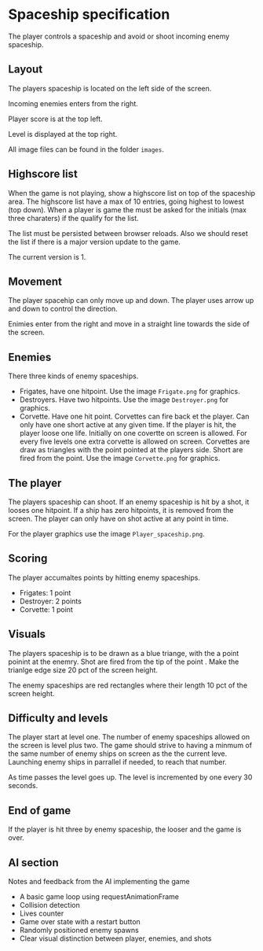# Spaceship specification

The player controls a spaceship and avoid or shoot
incoming enemy spaceship.

## Layout
 The players spaceship is located on the left side
 of the screen.

Incoming enemies enters from the right.

Player score is at the top left.

Level is displayed at the top right.

All image files can be found in the folder `images`.

## Highscore list

When the game is not playing, show a highscore list on top
of the spaceship area.
The highscore list have a max of 10 entries, going highest to lowest (top down).
When a player is game the must be asked for the initials (max three charaters) if
the qualify for the list.

The list must be persisted between browser reloads. Also we should reset the list
if there is a major version update to the game.

The current version is 1.

## Movement

The player spacehip can only move up and down. The player uses arrow up and down to
control the direction.

Enimies enter from the right and move in a straight line towards the side of the screen.

## Enemies

There three kinds of enemy spaceships.

- Frigates, have one hitpoint. Use the image `Frigate.png` for graphics.
- Destroyers. Have two hitpoints.
  Use the image `Destroyer.png` for graphics.
- Corvette. Have one hit point. Corvettes can fire back
  et the player. Can only have one short active at any given time. If the
  player is hit, the player loose one life.
  Initially on one covertte on screen is allowed. For every five levels
  one extra corvette is allowed on screen.
  Corvettes are draw as triangles with the point pointed at the players
  side. Short are fired from the point.
  Use the image `Corvette.png` for graphics.

## The player

The players spaceship can shoot. If an enemy spaceship is hit by a shot,
it looses one hitpoint. If a ship has zero hitpoints, it is removed
from the screen. The player can only have on shot active
at any point in time.

For the player graphics use the image `Player_spaceship.png`.

## Scoring

The player accumaltes points by hitting enemy spaceships.

- Frigates: 1 point
- Destroyer: 2 points
- Corvette: 1 point

## Visuals

The players spaceship is to be drawn as a blue triange, with
the a point poinint at the enemry. Shot are fired from the tip of 
the point . Make the trianlge edge size 20 pct of the screen height.

The enemy spaceships are red rectangles where their length 10 pct of
the screen height.

## Difficulty and levels

The player start at level one. The number of enemy spaceships allowed on
the screen is level plus two. The game should strive to having a minmum of
the same number of enemy ships on screen as the the current leve. Launching
enemy ships in parrallel if needed, to reach that number.

As time passes the level goes up. The level is incremented by one
every 30 seconds.

## End of game

If the player is hit three by enemy spaceship, the looser and
the game is over.


## AI section

Notes and feedback from the AI implementing the game

- A basic game loop using requestAnimationFrame
- Collision detection
- Lives counter
- Game over state with a restart button
- Randomly positioned enemy spawns
- Clear visual distinction between player, enemies, and shots
